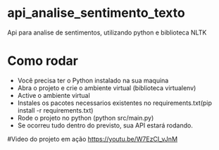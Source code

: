 # api_analise_sentimento_texto
Api para analise de sentimentos, utilizando python e biblioteca NLTK

# Como rodar
- Você precisa ter o Python instalado na sua maquina
- Abra o projeto e crie o ambiente virtual (biblioteca virtualenv)
- Active o ambiente virtual
- Instales os pacotes necessarios existentes no requirements.txt(pip install -r requirements.txt)
- Rode o projeto no python (python src/main.py)
- Se ocorreu tudo dentro do previsto, sua API estará rodando.

#Video do projeto em ação
https://youtu.be/W7EzCI_vJnM
